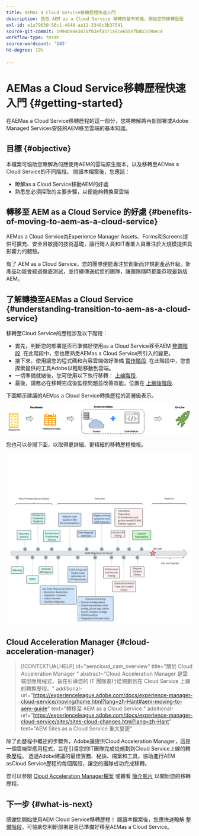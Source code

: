 ```yaml
---
title: AEMas a Cloud Service移轉歷程快速入門
description: 熟悉 AEM as a Cloud Service 移轉的基本知識，開始您的移轉歷程
exl-id: e1a79630-56c1-4648-aa11-3348c3b37541
source-git-commit: 1994b90e3876f03efa571a9ce65b9fb8b3c90ec4
workflow-type: tm+mt
source-wordcount: '583'
ht-degree: 19%

---
```


# AEMas a Cloud Service移轉歷程快速入門 {#getting-started}

在AEMas a Cloud Service移轉歷程的這一部分，您將瞭解將內部部署或Adobe Managed Services安裝的AEM移至雲端的基本知識。

## 目標 {#objective}

本檔案可協助您瞭解為何應使用AEM的雲端原生版本，以及移轉至AEMas a Cloud Service的不同階段。 閱讀本檔案後，您應該：

* 瞭解as a Cloud Service移動AEM的好處
* 熟悉您必須採取的主要步驟，以便能夠轉換至雲端

## 轉移至 AEM as a Cloud Service 的好處 {#benefits-of-moving-to-aem-as-a-cloud-service}

AEMas a Cloud Service為Experience Manager Assets、Forms和Screens提供可擴充、安全且敏捷的技術基礎，讓行銷人員和IT專業人員專注於大規模提供具影響力的體驗。

有了 AEM as a Cloud Service，您的團隊便能專注於創新而非規劃產品升級。新產品功能會經過徹底測試，並持續傳送給您的團隊，讓團隊隨時都能存取最新版AEM。

## 了解轉換至AEMas a Cloud Service {#understanding-transition-to-aem-as-a-cloud-service}

移轉至Cloud Service的歷程涉及以下階段：

* 首先，判斷您的部署是否已準備好使用as a Cloud Service移至AEM [整備階段](/help/journey-migration/readiness.md). 在此階段中，您也應熟悉AEMas a Cloud Service所引入的變更。
* 接下來，使用讓您的程式碼和內容雲端做好準備 [實作階段](/help/journey-migration/implementation.md). 在此階段中，您會探索提供的工具Adobe以輕鬆移動到雲端。
* 一切準備就緒後，您可使用以下執行移轉： [上線階段](/help/journey-migration/go-live.md).
* 最後，請務必在移轉完成後監控問題並改善效能，位置在 [上線後階段](/help/journey-migration/post-go-live.md).

下圖顯示建議的AEMas a Cloud Service轉換歷程的高層級表示。

![影像](/help/journey-migration/assets/move-aemcloud-process.png)

您也可以參閱下圖，以取得更詳細、更精細的移轉歷程檢視。

![影像](/help/journey-migration/assets/migration-process.png)

## Cloud Acceleration Manager {#cloud-acceleration-manager}

>[!CONTEXTUALHELP]
>id="aemcloud_cam_overview"
>title="關於 Cloud Acceleration Manager "
>abstract="Cloud Acceleration Manager 是雲端型應用程式，旨在引導您的 IT 團隊進行從規劃到在 Cloud Service 上線的轉換歷程。"
>additional-url="https://experienceleague.adobe.com/docs/experience-manager-cloud-service/moving/home.html?lang=zh-Hant#aem-moving-to-aem-guide" text="轉移至 AEM as a Cloud Service "
>additional-url="https://experienceleague.adobe.com/docs/experience-manager-cloud-service/sites/sites-cloud-changes.html?lang=zh-Hant" text="AEM Sites as a Cloud Service 重大變更"

除了此歷程中概述的步驟外，Adobe還提供Cloud Acceleration Manager，這是一個雲端型應用程式，旨在引導您的IT團隊完成從規劃到Cloud Service上線的轉換歷程。 透過Adobe建議的最佳實務、秘訣、檔案和工具，協助進行AEM asCloud Service歷程的每個階段，讓您的團隊成功完成移轉。

您可以參閱 [Cloud Acceleration Manager檔案](/help/journey-migration/cloud-acceleration-manager/using-cam/getting-started-cam.md) 或觀看 [簡介影片](https://experienceleague.adobe.com/?launch=ExperienceManager-A-1-2021.1.migration&amp;recommended=ExperienceManager-A-1-2021.1.migration&amp;lang=en#dashboard/learning) 以開始您的移轉歷程。

## 下一步 {#what-is-next}

感謝您開始使用AEM Cloud Service移轉歷程！ 閱讀本檔案後，您應快速瞭解 [整備階段](/help/journey-migration/readiness.md)，可協助您判斷部署是否已準備好移至AEMas a Cloud Service。
